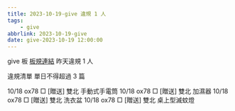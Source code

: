 ```yaml
---
title: 2023-10-19-give 違規 1 人
tags:
    - give
abbrlink: 2023-10-19-give
date: give-2023-10-19 12:00:00
---
```

give 板 [板規連結](https://www.ptt.cc/bbs/give/M.1612495900.A.C32.html)
昨天違規 1 人
<!-- more -->

違規清單
單日不得超過 3 篇

10/18 ox78 □ [贈送] 雙北 手動式手電筒
10/18 ox78 □ [贈送] 雙北  加濕器
10/18 ox78 □ [贈送] 雙北 洗衣盆
10/18 ox78 □ [贈送] 雙北 桌上型滅蚊燈